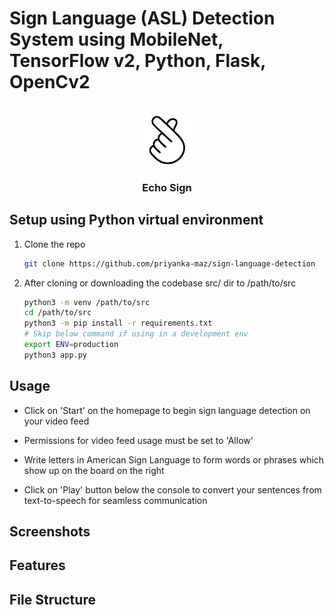 # Sign Language (ASL) Detection System using MobileNet, TensorFlow v2, Python, Flask, OpenCv2

<!-- PROJECT LOGO -->
<br />
<div align="center">
    <img src="frontend\static\love-hand-l-fav.png" alt="Logo" width="80" height="80">
    <h3 align="center">Echo Sign</h3>
</div>

## Setup using Python virtual environment

1. Clone the repo
   ```sh
   git clone https://github.com/priyanka-maz/sign-language-detection
   ```

2. After cloning or downloading the codebase src/ dir to /path/to/src
    ```sh
    python3 -m venv /path/to/src
    cd /path/to/src
    python3 -m pip install -r requirements.txt
    # Skip below command if using in a development env
    export ENV=production
    python3 app.py
    ```

## Usage

- Click on 'Start' on the homepage to begin sign language detection on your video feed

- Permissions for video feed usage must be set to 'Allow'

- Write letters in American Sign Language to form words or phrases which show up on the board on the right

- Click on 'Play' button below the console to convert your sentences from text-to-speech for seamless communication

## Screenshots

## Features

## File Structure


